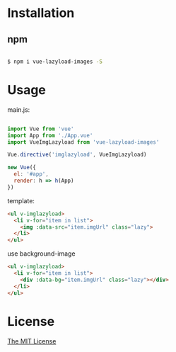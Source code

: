 # Installation

## npm

```bash

$ npm i vue-lazyload-images -S

```

# Usage

main.js:

```javascript

import Vue from 'vue'
import App from './App.vue'
import VueImgLazyload from 'vue-lazyload-images'

Vue.directive('imglazyload', VueImgLazyload)

new Vue({
  el: '#app',
  render: h => h(App)
})

```

template:

```html
<ul v-imglazyload>
  <li v-for="item in list">
    <img :data-src="item.imgUrl" class="lazy">
  </li>
</ul>
```

use background-image

```html
<ul v-imglazyload>
  <li v-for="item in list">
    <div :data-bg="item.imgUrl" class="lazy"></div>
  </li>
</ul>
```

# License

[The MIT License](http://opensource.org/licenses/MIT)

